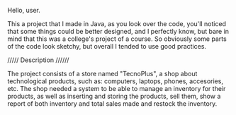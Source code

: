 Hello, user.

This a project that I made in Java, as you look over the code, you'll noticed that some things could be better designed, 
and I perfectly know, but bare in mind that this was a college's project of a course.
So obviously some parts of the code look sketchy, but overall I tended to use good practices.

///// Description //////

The project consists of a store named "TecnoPlus", a shop about technological products, such as: computers, laptops,
phones, accesories, etc. The shop needed a system to be able to manage an inventory for their products, as well as inserting
and storing the products, sell them, show a report of both inventory and total sales made and restock the inventory.
